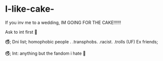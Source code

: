 # I-like-cake-
If you inv me to a wedding, IM GOING FOR THE CAKE‼️‼️‼️

Ask to int first 🚬

🚭; Dni list; homophobic people . .transphobs. .racist. .trolls (UF) 
Ex friends;

🚭; Int: anything but the fandom i hate 🎉
